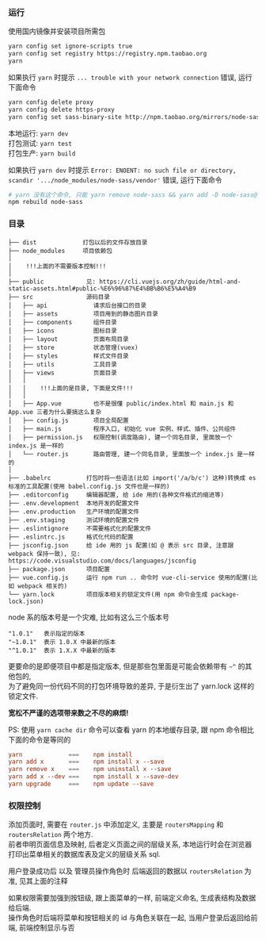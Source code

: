 
### 运行

使用国内镜像并安装项目所需包
```sh
yarn config set ignore-scripts true
yarn config set registry https://registry.npm.taobao.org
yarn
```

如果执行 `yarn` 时提示 `... trouble with your network connection` 错误, 运行下面命令
```bash
yarn config delete proxy
yarn config delete https-proxy
yarn config set sass-binary-site http://npm.taobao.org/mirrors/node-sass
```

本地运行: `yarn dev`  
打包测试: `yarn test`  
打包生产: `yarn build`

如果执行 `yarn dev` 时提示 `Error: ENOENT: no such file or directory, scandir '.../node_modules/node-sass/vendor'` 错误, 运行下面命令
```bash
# yarn 没有这个命令, 只能 yarn remove node-sass && yarn add -D node-sass@version 不加 @version 将会使用 ^ 版本
npm rebuild node-sass
```

### 目录

```text
├── dist             打包以后的文件存放目录
├── node_modules     项目依赖包
│
│    !!!上面的不需要版本控制!!!
│
├── public            见: https://cli.vuejs.org/zh/guide/html-and-static-assets.html#public-%E6%96%87%E4%BB%B6%E5%A4%B9
├── src               源码目录
│   ├── api             请求后台接口的目录
│   ├── assets          项目用到的静态图片目录
│   ├── components      组件目录
│   ├── icons           图标目录
│   ├── layout          页面布局目录
│   ├── store           状态管理(vuex)
│   ├── styles          样式文件目录
│   ├── utils           工具目录
│   ├── views           页面目录
│   │
│   │    !!!上面的是目录, 下面是文件!!!
│   │
│   ├── App.vue         也不是很懂 public/index.html 和 main.js 和 App.vue 三者为什么要搞这么复杂
│   ├── config.js       项目全局配置
│   ├── main.js         程序入口, 初始化 vue 实例、样式、插件、公共组件
│   ├── permission.js   权限控制(调度路由), 建一个同名目录, 里面放一个 index.js 是一样的
│   └── router.js       路由管理, 建一个同名目录, 里面放一个 index.js 是一样的
│
├── .babelrc          打包时将一些语法(比如 import('/a/b/c') 这种)转换成 es 标准的工具配置(使用 babel.config.js 文件也是一样的)
├── .editorconfig     编辑器配置, 给 ide 用的(各种文件格式的缩进等)
├── .env.development  本地开发的配置文件
├── .env.production   生产环境的配置文件
├── .env.staging      测试环境的配置文件
├── .eslintignore     不需要格式化的配置文件
├── .eslintrc.js      格式化代码的配置
├── jsconfig.json     给 ide 用的 js 配置(如 @ 表示 src 目录, 注意跟 webpack 保持一致), 见: https://code.visualstudio.com/docs/languages/jsconfig
├── package.json      项目配置
├── vue.config.js     运行 npm run .. 命令时 vue-cli-service 使用的配置(比如 webpack 相关的)
└── yarn.lock         项目版本相关的锁定文件(用 npm 命令会生成 package-lock.json)
```

node 系的版本号是一个灾难, 比如有这么三个版本号
```
"1.0.1"   表示指定的版本
"~1.0.1"  表示 1.0.X 中最新的版本
"^1.0.1"  表示 1.X.X 中最新的版本
```
更要命的是即便项目中都是指定版本, 但是那些包里面是可能会依赖带有 `~^` 的其他包的,  
为了避免同一份代码不同的打包环境导致的差异, 于是衍生出了 yarn.lock 这样的锁定文件.

**宽松不严谨的选项带来数之不尽的麻烦!**

PS: 使用 `yarn cache dir` 命令可以查看 yarn 的本地缓存目录, 跟 npm 命令相比下面的命令是等同的
```conf
yarn             ===    npm install
yarn add x       ===    npm install x --save
yarn remove x    ===    npm uninstall x --save
yarn add x --dev ===    npm install x --save-dev
yarn upgrade     ===    npm update --save
```


### 权限控制

添加页面时, 需要在 `router.js` 中添加定义, 主要是 `routersMapping` 和 `routersRelation` 两个地方.  
前者申明页面信息及映射, 后者定义页面之间的层级关系, 本地运行时会在浏览器打印出菜单相关的数据库表及定义的层级关系 sql.  

用户登录成功后 以及 管理员操作角色时 后端返回的数据以 `routersRelation` 为准, 见其上面的注释

如果权限需要加强到按钮级, 跟上面菜单的一样, 前端定义命名, 生成表结构及数据给后端.  
操作角色时后端将菜单和按钮相关的 id 与角色关联在一起, 当用户登录后返回给前端, 前端控制显示与否
